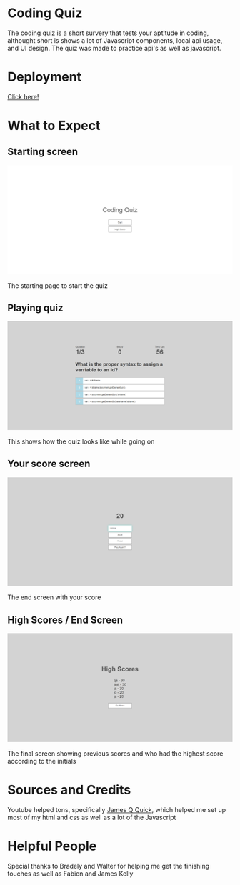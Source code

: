 # Coding Quiz

The coding quiz is a short survery that tests your aptitude in coding, althought short is shows a lot of Javascript components, local api usage, and UI design. The quiz was made to practice api's as well as javascript.

# Deployment
[Click here!](https://jasiela22.github.io/Code-quiz-/)

# What to Expect

## Starting screen

![Start Page](./images/Coding%20Quiz.png)

The starting page to start the quiz

## Playing quiz

![Game Playing](./images/Coding%20Quiz%20-%20Play.png)

This shows how the quiz looks like while going on

## Your score screen

![Score Screen](./images/Congrats!.png )

The end screen with your score

## High Scores / End Screen

![End Screen](./images/High%20Scores.png)

The final screen showing previous scores and who had the highest score according to the initials


# Sources and Credits

Youtube helped tons, specifically [James Q Quick](https://www.youtube.com/watch?v=u98ROZjBWy8&list=PLDlWc9AfQBfZIkdVaOQXi1tizJeNJipEx), which helped me set up most of my html and css as well as a lot of the Javascript

# Helpful People

Special thanks to Bradely and Walter for helping me get the finishing touches as well as Fabien and James Kelly
